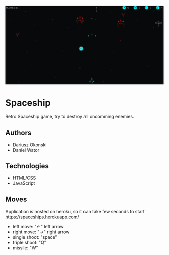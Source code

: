 ![image](main.png)
# Spaceship
Retro Spaceship game, try to destroy all oncomming enemies.

## Authors
- Dariusz Okonski
- Daniel Wator

## Technologies
- HTML/CSS
- JavaScript

## Moves 
Application is hosted on heroku, so it can take few seconds to start
https://spaceships.herokuapp.com/
- left move: "<-" left arrow
- right move: "->" right arrow
- single shoot: "space"
- triple shoot: "Q"
- missile: "W"

